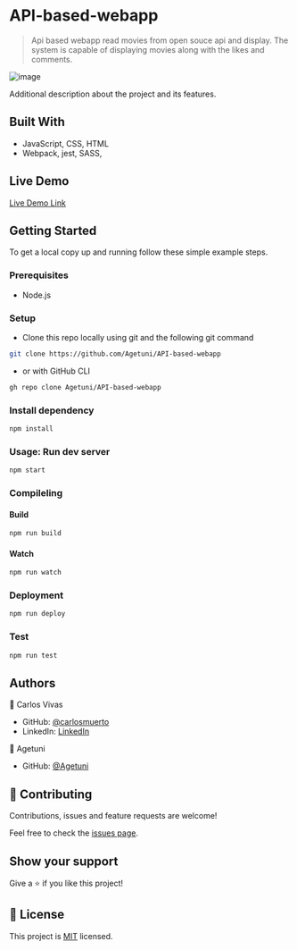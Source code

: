 # API-based-webapp

> Api based webapp read movies from open souce api and display.
The system is capable of displaying movies along with the  likes and comments.

![image](https://user-images.githubusercontent.com/45159038/187962183-3be80fbb-b630-468d-b28f-3461b2206da8.png)

Additional description about the project and its features.

## Built With

- JavaScript, CSS, HTML
- Webpack, jest, SASS,

## Live Demo

[Live Demo Link](https://agetuni.github.io/API-based-webapp/)


## Getting Started

To get a local copy up and running follow these simple example steps.

### Prerequisites
 - Node.js
### Setup
- Clone this repo locally using git and the following git command
```bash
git clone https://github.com/Agetuni/API-based-webapp
```
- or with GitHub CLI
```bash
gh repo clone Agetuni/API-based-webapp
```

### Install dependency
```bash
npm install
```
### Usage: Run dev server
```bash
npm start
```
### Compileling
#### Build
```bash
npm run build
```

#### Watch
```bash
npm run watch
```

### Deployment
```bash
npm run deploy
```

### Test
```bash
npm run test
```


## Authors

👤 Carlos Vivas

- GitHub: [@carlosmuerto](https://github.com/carlosmuerto)
- LinkedIn: [LinkedIn](https://www.linkedin.com/in/carlos-vivas-818ab831/)

👤 Agetuni

- GitHub: [@Agetuni](https://github.com/Agetuni)


## 🤝 Contributing

Contributions, issues and feature requests are welcome!

Feel free to check the [issues page](/issues).

## Show your support

Give a ⭐️ if you like this project!


## 📝 License

This project is [MIT](LICENSE) licensed.
